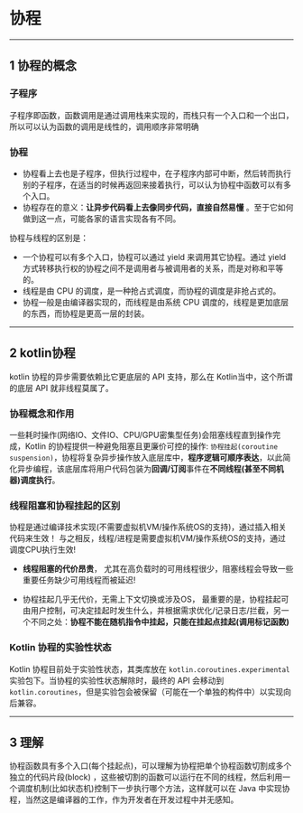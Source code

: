 # 协程

---
## 1 协程的概念

### 子程序

子程序即函数，函数调用是通过调用栈来实现的，而栈只有一个入口和一个出口，所以可以认为函数的调用是线性的，调用顺序非常明确

### 协程

- 协程看上去也是子程序，但执行过程中，在子程序内部可中断，然后转而执行别的子程序，在适当的时候再返回来接着执行，可以认为协程中函数可以有多个入口。
- 协程存在的意义：**让异步代码看上去像同步代码，直接自然易懂** 。至于它如何做到这一点，可能各家的语言实现各有不同。

协程与线程的区别是：

- 一个协程可以有多个入口，协程可以通过 yield 来调用其它协程。通过 yield 方式转移执行权的协程之间不是调用者与被调用者的关系，而是对称和平等的。
- 线程是由 CPU 的调度，是一种抢占式调度，而协程的调度是非抢占式的。
- 协程一般是由编译器实现的，而线程是由系统 CPU 调度的，线程是更加底层的东西，而协程是更高一层的封装。

---
## 2 kotlin协程

kotlin 协程的异步需要依赖比它更底层的 API 支持，那么在 Kotlin当中，这个所谓的底层 API 就非线程莫属了。

### 协程概念和作用

一些耗时操作(网络IO、文件IO、CPU/GPU密集型任务)会阻塞线程直到操作完成，Kotlin 的协程提供一种避免阻塞且更廉价可控的操作: `协程挂起(coroutine suspension)`，协程将复杂异步操作放入底层库中，**程序逻辑可顺序表达**，以此简化异步编程，该底层库将用户代码包装为**回调/订阅**事件在**不同线程(甚至不同机器)调度执行**。

### 线程阻塞和协程挂起的区别

协程是通过编译技术实现(不需要虚拟机VM/操作系统OS的支持)，通过插入相关代码来生效！ 与之相反，线程/进程是需要虚拟机VM/操作系统OS的支持，通过调度CPU执行生效!

- **线程阻塞的代价昂贵**， 尤其在高负载时的可用线程很少，阻塞线程会导致一些重要任务缺少可用线程而被延迟!

- 协程挂起几乎无代价，无需上下文切换或涉及OS， 最重要的是，协程挂起可由用户控制，可决定挂起时发生什么，并根据需求优化/记录日志/拦截，另一个不同之处：**协程不能在随机指令中挂起，只能在挂起点挂起(调用标记函数)**


### Kotlin 协程的实验性状态

Kotlin 协程目前处于实验性状态，其类库放在 `kotlin.coroutines.experimental` 实验包下。当协程的实验性状态解除时，最终的 API 会移动到 `kotlin.coroutines`，但是实验包会被保留（可能在一个单独的构件中）以实现向后兼容。

---
## 3 理解

协程函数具有多个入口(每个挂起点)，可以理解为协程把单个协程函数切割成多个独立的代码片段(block) ，这些被切割的函数可以运行在不同的线程，然后利用一个调度机制(比如状态机)控制下一步执行哪个方法，这样就可以在 Java 中实现协程，当然这是编译器的工作，作为开发者在开发过程中并无感知。